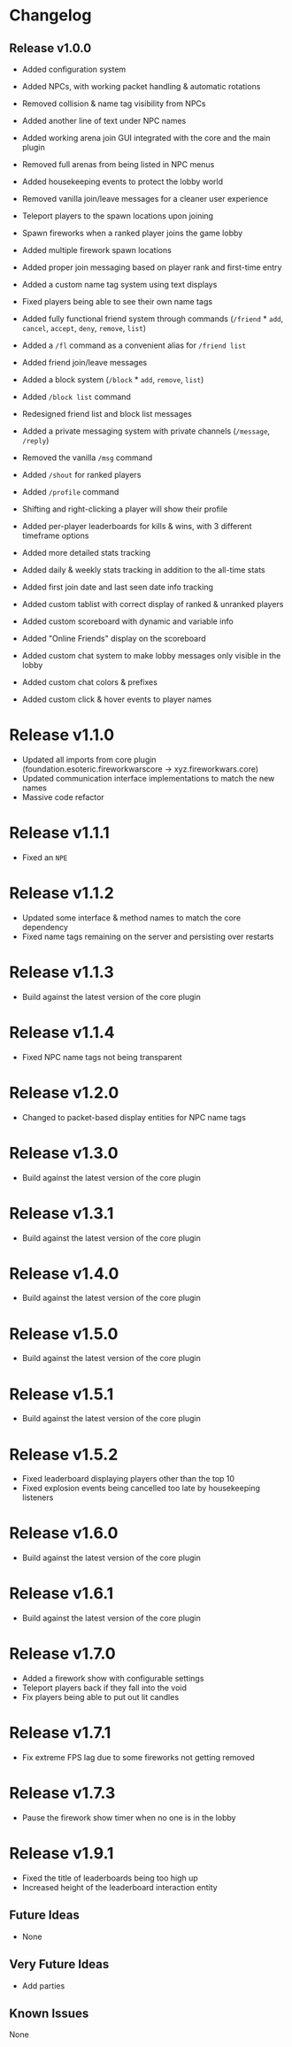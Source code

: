 # Changelog
## Release v1.0.0
- Added configuration system

- Added NPCs, with working packet handling & automatic rotations
- Removed collision & name tag visibility from NPCs
- Added another line of text under NPC names

- Added working arena join GUI integrated with the core and the main plugin
- Removed full arenas from being listed in NPC menus

- Added housekeeping events to protect the lobby world
- Removed vanilla join/leave messages for a cleaner user experience

- Teleport players to the spawn locations upon joining
- Spawn fireworks when a ranked player joins the game lobby
- Added multiple firework spawn locations
- Added proper join messaging based on player rank and first-time entry

- Added a custom name tag system using text displays
- Fixed players being able to see their own name tags

- Added fully functional friend system through commands (`/friend` * `add`, `cancel`, `accept`, `deny`, `remove`, `list`)
- Added a `/fl` command as a convenient alias for `/friend list`
- Added friend join/leave messages

- Added a block system (`/block` * `add`, `remove`, `list`)
- Added `/block list` command
- Redesigned friend list and block list messages

- Added a private messaging system with private channels (`/message`, `/reply`)
- Removed the vanilla `/msg` command

- Added `/shout` for ranked players

- Added `/profile` command
- Shifting and right-clicking a player will show their profile

- Added per-player leaderboards for kills & wins, with 3 different timeframe options
- Added more detailed stats tracking
- Added daily & weekly stats tracking in addition to the all-time stats
- Added first join date and last seen date info tracking

- Added custom tablist with correct display of ranked & unranked players
- Added custom scoreboard with dynamic and variable info
- Added "Online Friends" display on the scoreboard

- Added custom chat system to make lobby messages only visible in the lobby
- Added custom chat colors & prefixes
- Added custom click & hover events to player names
# Release v1.1.0
- Updated all imports from core plugin (foundation.esoteric.fireworkwarscore -> xyz.fireworkwars.core)
- Updated communication interface implementations to match the new names
- Massive code refactor
# Release v1.1.1
- Fixed an `NPE`
# Release v1.1.2
- Updated some interface & method names to match the core dependency
- Fixed name tags remaining on the server and persisting over restarts
# Release v1.1.3
- Build against the latest version of the core plugin
# Release v1.1.4
- Fixed NPC name tags not being transparent
# Release v1.2.0
- Changed to packet-based display entities for NPC name tags
# Release v1.3.0
- Build against the latest version of the core plugin
# Release v1.3.1
- Build against the latest version of the core plugin
# Release v1.4.0
- Build against the latest version of the core plugin
# Release v1.5.0
- Build against the latest version of the core plugin
# Release v1.5.1
- Build against the latest version of the core plugin
# Release v1.5.2
- Fixed leaderboard displaying players other than the top 10
- Fixed explosion events being cancelled too late by housekeeping listeners
# Release v1.6.0
- Build against the latest version of the core plugin
# Release v1.6.1
- Build against the latest version of the core plugin
# Release v1.7.0
- Added a firework show with configurable settings
- Teleport players back if they fall into the void
- Fix players being able to put out lit candles
# Release v1.7.1
- Fix extreme FPS lag due to some fireworks not getting removed
# Release v1.7.3
- Pause the firework show timer when no one is in the lobby
# Release v1.9.1
- Fixed the title of leaderboards being too high up
- Increased height of the leaderboard interaction entity

## Future Ideas
- None

## Very Future Ideas
- Add parties

## Known Issues
None
